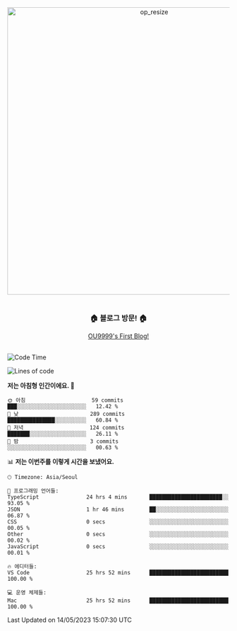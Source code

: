 
<div align=center>
	<img width="650" alt="op_resize" src="https://user-images.githubusercontent.com/113419018/231088010-e65212ff-48c4-480d-bf25-7427638b6e93.png">
</div>
<br>
<div align=center>
	<h3>🏠 블로그 방문! 🏠</h3>
	<a href="https://ou9999-next-js-blog.vercel.app/">OU9999's First Blog!</a>
</div>

<br>

<!--START_SECTION:waka-->
![Code Time](http://img.shields.io/badge/Code%20Time-413%20hrs%2055%20mins-blue)

![Lines of code](https://img.shields.io/badge/%EC%A0%80%EB%8A%94%20%EC%97%AC%ED%83%9C%EA%B9%8C%EC%A7%80%20-1.7%20million%20%EC%A4%84%EC%9D%98%20%EC%BD%94%EB%93%9C%EB%A5%BC%20%EC%9E%91%EC%84%B1%ED%96%88%EC%96%B4%EC%9A%94.-blue)

**저는 아침형 인간이에요. 🐤** 

```text
🌞 아침                     59 commits          ███░░░░░░░░░░░░░░░░░░░░░░   12.42 % 
🌆 낮　                     289 commits         ███████████████░░░░░░░░░░   60.84 % 
🌃 저녁                     124 commits         ███████░░░░░░░░░░░░░░░░░░   26.11 % 
🌙 밤　                     3 commits           ░░░░░░░░░░░░░░░░░░░░░░░░░   00.63 % 
```


📊 **저는 이번주를 이렇게 시간을 보냈어요.** 

```text
🕑︎ Timezone: Asia/Seoul

💬 프로그래밍 언어들: 
TypeScript               24 hrs 4 mins       ███████████████████████░░   93.05 % 
JSON                     1 hr 46 mins        ██░░░░░░░░░░░░░░░░░░░░░░░   06.87 % 
CSS                      0 secs              ░░░░░░░░░░░░░░░░░░░░░░░░░   00.05 % 
Other                    0 secs              ░░░░░░░░░░░░░░░░░░░░░░░░░   00.02 % 
JavaScript               0 secs              ░░░░░░░░░░░░░░░░░░░░░░░░░   00.01 % 

🔥 에디터들: 
VS Code                  25 hrs 52 mins      █████████████████████████   100.00 % 

💻 운영 체제들: 
Mac                      25 hrs 52 mins      █████████████████████████   100.00 % 
```


 Last Updated on 14/05/2023 15:07:30 UTC
<!--END_SECTION:waka-->
